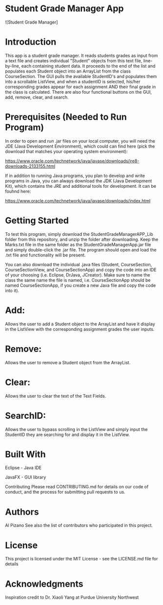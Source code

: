 # Student Grade Manager App
![Student Grade Manager]
<p align="center>
<img src="https://github.com/alpizano/Student-Grade-Manager-GUI-ECE251/blob/master/sgm.1.gif" width="600">
                                                                                                         </p>



# Introduction
This app is a student grade manager. It reads students grades as input from a text file and creates individual "Student" objects from this text file, line-by-line, each containing student data. It proceeds to the end of the list and populates each Student object into an ArrayList from the class CourseSection. The GUI pulls the available StudentID's and populates them into a scrollable ListView, and when a studentID is selected, his/her corresponding grades appear for each assignment AND their final grade in the class is calculated. There are also four functional buttons on the GUI, add, remove, clear, and search.

# Prerequisites (Needed to Run Program)
In order to open and run .jar files on your local computer, you will need the JDE (Java Development Environment), which could can find here (pick the download that matches your operating system environment):

https://www.oracle.com/technetwork/java/javase/downloads/jre8-downloads-2133155.html

If in addition to running Java programs, you plan to develop and write programs in Java, you can always download the JDK (Java Development Kit), which contains the JRE and additional tools for development. It can be fouhnd here:

https://www.oracle.com/technetwork/java/javase/downloads/index.html


# Getting Started
To test this program, simply download the StudentGradeManagerAPP_Lib folder from this repository, and unzip the folder after downloading. Keep the Marks.txt file in the same folder as the StudentGradeManagerApp.jar file and simply double-click the .jar file. The program should open and load the .txt file and functionality will be present.

You can also download the individual .java files (Student, CourseSection, CourseSectionView, and CourseSectionApp) and copy the code into an IDE of your choosing (i.e. Eclipse, DrJava, JCreator). Make sure to name the class the same name the file is named, i.e. CourseSectionApp should be named CourseSectionApp, if you create a new Java file and copy the code into it).

# Add:
Allows the user to add a Student object to the ArrayList and have it display in the ListView with the corresponding assignment grades the user inputs.

# Remove:
Allows the user to remove a Student object from the ArrayList.

# Clear:
Allows the user to clear the text of the Text Fields.

# SearchID:
Allows the user to bypass scrolling in the ListView and simply input the StudentID they are searching for and display it in the ListView.

# Built With
Eclipse - Java IDE

JavaFX - GUI library 

Contributing
Please read CONTRIBUTING.md for details on our code of conduct, and the process for submitting pull requests to us.

# Authors
Al Pizano
See also the list of contributors who participated in this project.

# License
This project is licensed under the MIT License - see the LICENSE.md file for details

# Acknowledgments
Inspiration credit to Dr. Xiaoli Yang at Purdue University Northwest
